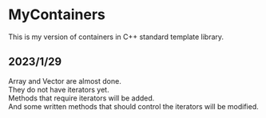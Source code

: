 # MyContainers
This is my version of containers in C++ standard template library.

## 2023/1/29
Array and Vector are almost done.  
They do not have iterators yet.  
Methods that require iterators will be added.  
And some written methods that should control the iterators will be modified.

